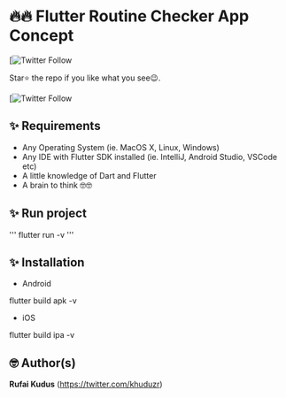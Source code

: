 # 🔥🔥 Flutter  Routine Checker App Concept 
[![Twitter Follow](https://twitter.com/khuduzr)



Star⭐ the repo if you like what you see😉.


[![Twitter Follow](https://twitter.com/khuduzr)

## ✨ Requirements
* Any Operating System (ie. MacOS X, Linux, Windows)
* Any IDE with Flutter SDK installed (ie. IntelliJ, Android Studio, VSCode etc)
* A little knowledge of Dart and Flutter
* A brain to think 🤓🤓


## ✨ Run project

'''
flutter run -v
'''



## ✨ Installation

- Android 


flutter build apk -v


- iOS 


flutter build ipa -v



## 🤓 Author(s)
**Rufai Kudus** (https://twitter.com/khuduzr)
